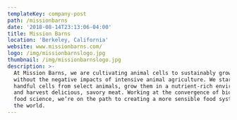 ```yaml
---
templateKey: company-post
path: /missionbarns
date: '2018-08-14T23:13:06-04:00'
title: Mission Barns
location: 'Berkeley, California'
website: www.missionbarns.com/
logo: /img/missionbarnslogo.jpg
thumbnail: /img/missionbarnslogo.jpg
description: >-
  At Mission Barns, we are cultivating animal cells to sustainably grow meat
  without the negative impacts of intensive animal agriculture. We start with a
  handful cells from select animals, grow them in a nutrient-rich environment,
  and harvest delicious, savory meat. Working at the convergence of biotech and
  food science, we’re on the path to creating a more sensible food system for
  the world.
---
```


